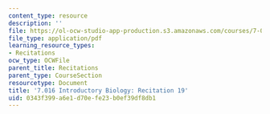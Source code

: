 ```yaml
---
content_type: resource
description: ''
file: https://ol-ocw-studio-app-production.s3.amazonaws.com/courses/7-016-introductory-biology-fall-2018/0343f399a6e1d70efe23b0ef39df8db1_MIT7_016F18rec19.pdf
file_type: application/pdf
learning_resource_types:
- Recitations
ocw_type: OCWFile
parent_title: Recitations
parent_type: CourseSection
resourcetype: Document
title: '7.016 Introductory Biology: Recitation 19'
uid: 0343f399-a6e1-d70e-fe23-b0ef39df8db1
---
```

